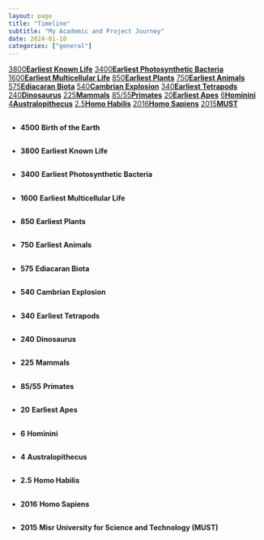 ```yaml
---
layout: page
title: "Timeline"
subtitle: "My Academic and Project Journey"
date: 2024-01-10
categories: ["general"]
---
```

<!-- <h1>Life on Earth Timeline</h1> -->

<div class="selector">
	<!-- <a href="#birth">4500<strong>Birth of the Earth</strong></a> -->
	<a href="#know">3800<strong>Earliest Known Life</strong></a>
	<a href="#photosynthesis">3400<strong>Earliest Photosynthetic Bacteria</strong></a>
	<a href="#multicellular">1600<strong>Earliest Multicellular Life</strong></a>
	<a href="#plants">850<strong>Earliest Plants</strong></a>
	<a href="#animals">750<strong>Earliest Animals</strong></a>
	<a href="#ediacaran">575<strong>Ediacaran Biota</strong></a>
	<a href="#cambrian">540<strong>Cambrian Explosion</strong></a>
	<a href="#tetrapods">340<strong>Earliest Tetrapods</strong></a>
	<a href="#dinosaurus">240<strong>Dinosaurus</strong></a>
	<a href="#mammals">225<strong>Mammals</strong></a>
	<a href="#primates">85/55<strong>Primates</strong></a>
	<a href="#apes">20<strong>Earliest Apes</strong></a>
	<a href="#hominini">6<strong>Hominini</strong></a>
	<a href="#australopithecus">4<strong>Australopithecus</strong></a>
	<a href="#habilis">2.5<strong>Homo Habilis</strong></a>
	<a href="NileUniversity">2016<strong>Homo Sapiens</strong></a>
	<a href="#MUST">2015<strong>MUST</strong></a>
</div>

<ul class="timeline">
	<li>
		<h2 id="birth"></h2>
		<time><strong>4500</strong></time>
		<strong><span>Birth of the Earth</span></strong>
		<span><a target="_blank" href="https://en.wikipedia.org/wiki/Giant-impact_hypothesis"></a></span>
	</li>
	<li>
		<h2 id="know"></h2>
		<time><strong>3800</strong></time>
		<strong><span>Earliest Known Life</span></strong>
		<span><a target="_blank" href="https://en.wikipedia.org/wiki/Earliest_known_life_forms"></a></span>
	</li>
	<li>
		<h2 id="photosynthesis"></h2>
		<time><strong>3400</strong></time>
		<strong><span>Earliest Photosynthetic Bacteria</span></strong>
		<span><a target="_blank" href="https://en.wikipedia.org/wiki/Evolution_of_photosynthesis"></a></span>
	</li>
	<li>
		<h2 id="multicellular"></h2>
		<time><strong>1600</strong></time>
		<strong><span>Earliest Multicellular Life</span></strong>
		<span><a target="_blank" href="https://en.wikipedia.org/wiki/Francevillian_biota"></a></span>
	</li>
	<li>
		<h2 id="plants"></h2>
		<time><strong>850</strong></time>
		<strong><span>Earliest Plants</span></strong>
		<span><a target="_blank" href="https://en.wikipedia.org/wiki/Evolutionary_history_of_plants"></a></span>
	</li>
	<li>
		<h2 id="animals"></h2>
		<time><strong>750</strong></time>
		<strong><span>Earliest Animals</span></strong>
		<span><a target="_blank" href="https://en.wikipedia.org/wiki/Caveasphaera"></a></span>
	</li>
	<li>
		<h2 id="ediacaran"></h2>
		<time><strong>575</strong></time>
		<strong><span>Ediacaran Biota</span></strong>
		<span><a target="_blank" href="https://en.wikipedia.org/wiki/Ediacaran_biota"></a></span>
	</li>
	<li>
		<h2 id="cambrian"></h2>
		<time><strong>540</strong></time>
		<strong><span>Cambrian Explosion</span></strong>
		<span><a target="_blank" href="https://en.wikipedia.org/wiki/Cambrian_explosion"></a></span>
	</li>
	<li>
		<h2 id="tetrapods"></h2>
		<time><strong>340</strong></time>
		<strong><span>Earliest Tetrapods</span></strong>
		<span><a target="_blank" href="https://en.wikipedia.org/wiki/Evolution_of_tetrapods"></a></span>
	</li>
	<li>
		<h2 id="dinosaurus"></h2>
		<time><strong>240</strong></time>
		<strong><span>Dinosaurus</span></strong>
		<span><a target="_blank" href="https://en.wikipedia.org/wiki/Dinosaur#Evolutionary_history"></a></span>
	</li>
	<li>
		<h2 id="mammals"></h2>
		<time><strong>225</strong></time>
		<strong><span>Mammals</span></strong>
		<span><a target="_blank" href="https://en.wikipedia.org/wiki/Evolution_of_mammals"></a></span>
	</li>
	<li>
		<h2 id="primates"></h2>
		<time><strong>85/55</strong></time>
		<strong><span>Primates</span></strong>
		<span><a target="_blank" href="https://en.wikipedia.org/wiki/Primate#Evolution"></a></span>
	</li>
	<li>
		<h2 id="apes"></h2>
		<time><strong>20</strong></time>
		<strong><span>Earliest Apes</span></strong>
		<span><a target="_blank" href="https://en.wikipedia.org/wiki/Ape#Evolution"></a></span>
	</li>
	<li>
		<h2 id="hominini"></h2><time><strong>6</strong></time>
		<strong><span>Hominini</span></strong>
		<span><a target="_blank" href="https://en.wikipedia.org/wiki/Hominini"></a></span>
	</li>
	<li>
		<h2 id="australopithecus"></h2>
		<time><strong>4</strong></time>
		<strong><span>Australopithecus</span></strong>
		<span><a target="_blank" href="https://en.wikipedia.org/wiki/Australopithecus"></a></span>
	</li>
	<li>
		<h2 id="habilis"></h2>
		<time><strong>2.5</strong></time>
		<strong><span>Homo Habilis</span></strong>
		<span><a target="_blank" href="https://en.wikipedia.org/wiki/Homo_habilis"></a></span>
	</li>
	<li>
		<h2 id="sapiens"></h2>
		<time><strong>2016</strong></time>
		<strong><span>Homo Sapiens</span></strong>
		<span><a target="_blank" href="https://en.wikipedia.org/wiki/Early_modern_human"></a></span>
	</li>
	<li>
		<h2 id="MUST"></h2>
		<time><strong>2015</strong></time>
		<strong><span>Misr University for Science and Technology (MUST)</span></strong>
		<span><a target="_blank"></a></span>
	</li>
	<ul>